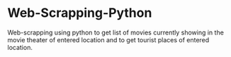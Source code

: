 # Web-Scrapping-Python
Web-scrapping using python to get list of movies currently showing in the movie theater of entered location and to get tourist places of entered location.
